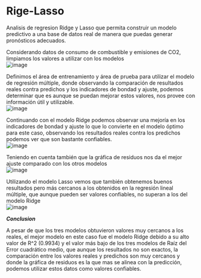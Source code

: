 # Rige-Lasso
Analisis de regresion Ridge y Lasso que permita construir un modelo predictivo a una base de datos real de manera que puedas generar pronósticos adecuados.

Considerando datos de consumo de combustible y emisiones de CO2, limpiamos los valores a utilizar con los modelos
<br>![image](https://github.com/user-attachments/assets/0a3b3530-a1e6-4b64-bc16-cc5ec9a035ba)

Definimos el área de entrenamiento y área de prueba para utilizar el modelo de regresión múltiple, donde observando la comparación de resultados reales contra predichos y los indicadores de bondad y ajuste, podemos determinar que es aunque se puedan mejorar estos valores, nos provee con información útil y utilizable.
<br>![image](https://github.com/user-attachments/assets/d0c34821-682b-425d-abf9-874249687dcd)

Continuando con el modelo Ridge podemos observar una mejoría en los indicadores de bondad y ajuste lo que lo convierte en el modelo óptimo para este caso, observando los resultados reales contra los predichos podemos ver que son bastante confiables.
<br>![image](https://github.com/user-attachments/assets/9729bb0a-b039-4f61-b6b7-2c0e4a161211)

Teniendo en cuenta también que la gráfica de residuos nos da el mejor ajuste comparado con los otros modelos
<br>![image](https://github.com/user-attachments/assets/8bcabe5d-443f-4f9c-a4d8-707dd593ccb8)

Utilizando el modelo Lasso vemos que también obtenemos buenos resultados pero más cercanos a los obtenidos en la regresión lineal múltiple, que aunque pueden ser valores confiables, no superan a los del modelo Ridge
<br>![image](https://github.com/user-attachments/assets/efd5cfe7-9a21-420c-9653-d5877cd4c21f)

***Conclusion***

A pesar de que los tres modelos obtuvieron valores muy cercanos a los reales, el mejor modelo en este caso fue el modelo Ridge debido a su alto valor de R^2 (0.9934) y el valor más bajo de los tres modelos de Raíz del Error cuadrático medio, que aunque los resultados no son exactos, la comparación entre los valores reales y predichos son muy cercanos y donde la gráfica de residuos es la que mas se alinea con la predicción, podemos utilizar estos datos como valores confiables. 
